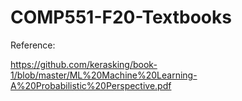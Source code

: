 # COMP551-F20-Textbooks

Reference:

https://github.com/kerasking/book-1/blob/master/ML%20Machine%20Learning-A%20Probabilistic%20Perspective.pdf
